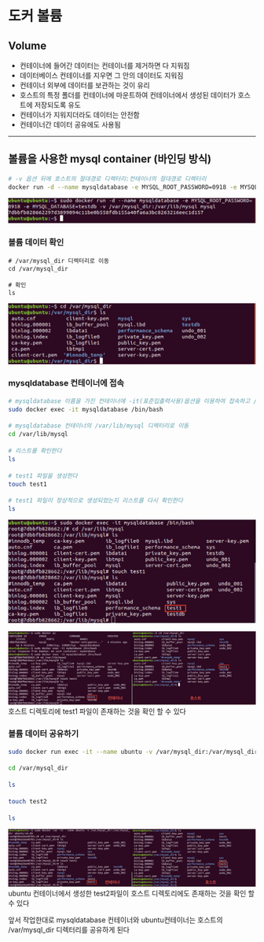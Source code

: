 # 도커 볼륨

## Volume

- 컨테이너에 들어간 데이터는 컨테이너를 제거하면 다 지워짐
- 데이터베이스 컨테이너를 지우면 그 안의 데이터도 지워짐
- 컨테이너 외부에 데이터를 보관하는 것이 유리
- 호스트의 특정 폴더를 컨테이너에 마운트하여 컨테이너에서 생성된 데이터가 호스트에 저장되도록 유도
- 컨테이너가 지워지더라도 데이터는 안전함
- 컨테이너간 데이터 공유에도 사용됨

---

## 볼륨을 사용한 mysql container (바인딩 방식)

```bash
# -v 옵션 뒤에 호스트의 절대경로 디렉터리:컨테이너의 절대경로 디렉터리
docker run -d --name mysqldatabase -e MYSQL_ROOT_PASSWORD=0918 -e MYSQL_DATABASE=testdb -v /var/mysql_dir:/var/lib/mysql mysql
```

![docker volume mysql database](./imgs/dockervolume.png)

### 볼륨 데이터 확인

```
# /var/mysql_dir 디렉터리로 이동
cd /var/mysql_dir

# 확인
ls
```

![docker volume mysql database](./imgs/dockervolume1.png)

### mysqldatabase 컨테이너에 접속

```bash
# mysqldatabase 이름을 가진 컨테이너에 -it(표준입출력사용)옵션을 이용하여 접속하고 /bin/bash를 실행함
sudo docker exec -it mysqldatabase /bin/bash

# mysqldatabase 컨테이너의 /var/lib/mysql 디렉터리로 이동
cd /var/lib/mysql

# 리스트를 확인한다
ls

# test1 파일을 생성한다
touch test1

# test1 파일이 정상적으로 생성되었는지 리스트를 다시 확인한다
ls
```

![docker volume mysql database](./imgs/dockervolume2.png)

![docker volume mysql database](./imgs/dockervolume3.png)
호스트 디렉토리에 test1 파일이 존재하는 것을 확인 할 수 있다

### 볼륨 데이터 공유하기

```bash
sudo docker run exec -it --name ubuntu -v /var/mysql_dir:/var/mysql_dir ubuntu:16.04

cd /var/mysql_dir

ls

touch test2

ls
```

![docker volume mysql database](./imgs/dockervolume4.png)
ubuntu 컨테이너에서 생성한 test2파일이 호스트 디렉토리에도 존재하는 것을 확인 할 수 있다

앞서 작업한대로 mysqldatabase 컨테이너와 ubuntu컨테이너는 호스트의 /var/mysql_dir 디렉터리를 공유하게 된다
